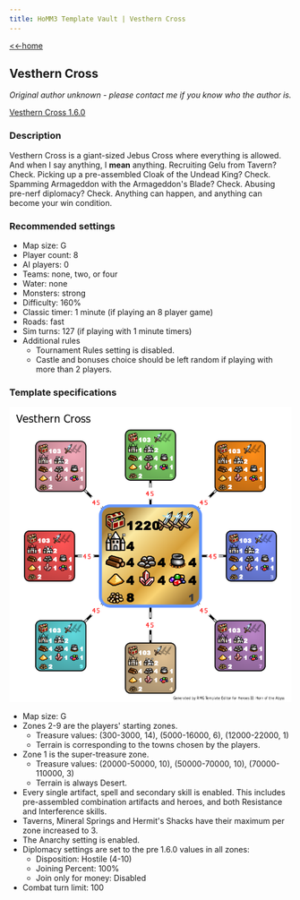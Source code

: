 ```yaml
---
title: HoMM3 Template Vault | Vesthern Cross
---
```


[<<-home](../..)

## Vesthern Cross

*Original author unknown - please contact me if you know who the author is.*

[Vesthern Cross 1.6.0](./Vesthern%20Cross%201.6.0.zip)

### Description
Vesthern Cross is a giant-sized Jebus Cross where everything is allowed. And when I say anything, I **mean** anything. Recruiting Gelu from Tavern? Check. Picking up a pre-assembled Cloak of the Undead King? Check. Spamming Armageddon with the Armageddon's Blade? Check. Abusing pre-nerf diplomacy? Check. Anything can happen, and anything can become your win condition.

### Recommended settings
* Map size: G
* Player count: 8
* AI players: 0
* Teams: none, two, or four
* Water: none
* Monsters: strong
* Difficulty: 160%
* Classic timer: 1 minute (if playing an 8 player game)
* Roads: fast
* Sim turns: 127 (if playing with 1 minute timers)
* Additional rules
    * Tournament Rules setting is disabled.
    * Castle and bonuses choice should be left random if playing with more than 2 players.

### Template specifications

![](graph.png)

* Map size: G
* Zones 2-9 are the players' starting zones.
    * Treasure values: (300-3000, 14), (5000-16000, 6), (12000-22000, 1)
    * Terrain is corresponding to the towns chosen by the players.
* Zone 1 is the super-treasure zone.
    * Treasure values: (20000-50000, 10), (50000-70000, 10), (70000-110000, 3)
    * Terrain is always Desert.
* Every single artifact, spell and secondary skill is enabled. This includes pre-assembled combination artifacts and heroes, and both Resistance and Interference skills.
* Taverns, Mineral Springs and Hermit's Shacks have their maximum per zone increased to 3.
* The Anarchy setting is enabled.
* Diplomacy settings are set to the pre 1.6.0 values in all zones:
    * Disposition: Hostile (4-10)
    * Joining Percent: 100%
    * Join only for money: Disabled
* Combat turn limit: 100